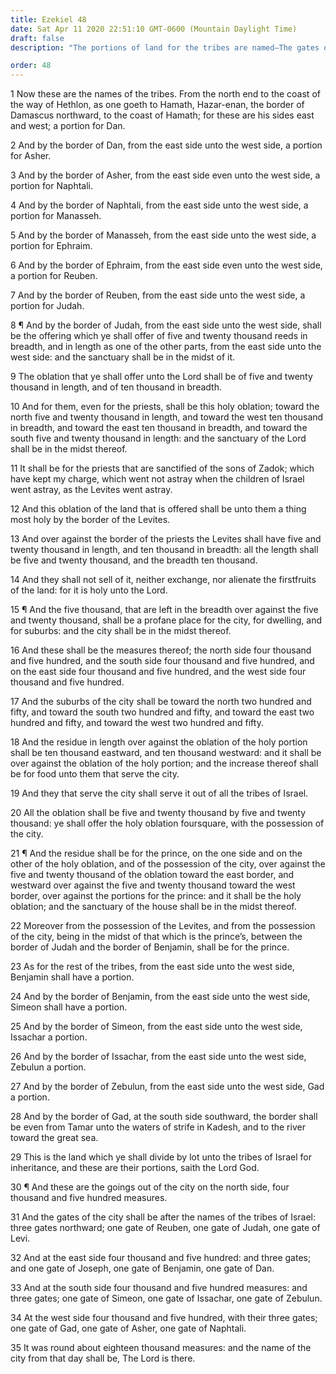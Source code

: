 ```yaml
---
title: Ezekiel 48
date: Sat Apr 11 2020 22:51:10 GMT-0600 (Mountain Daylight Time)
draft: false
description: "The portions of land for the tribes are named—The gates of the city bear the names of the tribes—The name of the city will be The Lord Is There."

order: 48
---
```

    
1 Now these are the names of the tribes. From the north end to the coast of the way of Hethlon, as one goeth to Hamath, Hazar-enan, the border of Damascus northward, to the coast of Hamath; for these are his sides east and west; a portion for Dan.

2 And by the border of Dan, from the east side unto the west side, a portion for Asher.

3 And by the border of Asher, from the east side even unto the west side, a portion for Naphtali.

4 And by the border of Naphtali, from the east side unto the west side, a portion for Manasseh.

5 And by the border of Manasseh, from the east side unto the west side, a portion for Ephraim.

6 And by the border of Ephraim, from the east side even unto the west side, a portion for Reuben.

7 And by the border of Reuben, from the east side unto the west side, a portion for Judah.

8 ¶ And by the border of Judah, from the east side unto the west side, shall be the offering which ye shall offer of five and twenty thousand reeds in breadth, and in length as one of the other parts, from the east side unto the west side: and the sanctuary shall be in the midst of it.

9 The oblation that ye shall offer unto the Lord shall be of five and twenty thousand in length, and of ten thousand in breadth.

10 And for them, even for the priests, shall be this holy oblation; toward the north five and twenty thousand in length, and toward the west ten thousand in breadth, and toward the east ten thousand in breadth, and toward the south five and twenty thousand in length: and the sanctuary of the Lord shall be in the midst thereof.

11 It shall be for the priests that are sanctified of the sons of Zadok; which have kept my charge, which went not astray when the children of Israel went astray, as the Levites went astray.

12 And this oblation of the land that is offered shall be unto them a thing most holy by the border of the Levites.

13 And over against the border of the priests the Levites shall have five and twenty thousand in length, and ten thousand in breadth: all the length shall be five and twenty thousand, and the breadth ten thousand.

14 And they shall not sell of it, neither exchange, nor alienate the firstfruits of the land: for it is holy unto the Lord.

15 ¶ And the five thousand, that are left in the breadth over against the five and twenty thousand, shall be a profane place for the city, for dwelling, and for suburbs: and the city shall be in the midst thereof.

16 And these shall be the measures thereof; the north side four thousand and five hundred, and the south side four thousand and five hundred, and on the east side four thousand and five hundred, and the west side four thousand and five hundred.

17 And the suburbs of the city shall be toward the north two hundred and fifty, and toward the south two hundred and fifty, and toward the east two hundred and fifty, and toward the west two hundred and fifty.

18 And the residue in length over against the oblation of the holy portion shall be ten thousand eastward, and ten thousand westward: and it shall be over against the oblation of the holy portion; and the increase thereof shall be for food unto them that serve the city.

19 And they that serve the city shall serve it out of all the tribes of Israel.

20 All the oblation shall be five and twenty thousand by five and twenty thousand: ye shall offer the holy oblation foursquare, with the possession of the city.

21 ¶ And the residue shall be for the prince, on the one side and on the other of the holy oblation, and of the possession of the city, over against the five and twenty thousand of the oblation toward the east border, and westward over against the five and twenty thousand toward the west border, over against the portions for the prince: and it shall be the holy oblation; and the sanctuary of the house shall be in the midst thereof.

22 Moreover from the possession of the Levites, and from the possession of the city, being in the midst of that which is the prince’s, between the border of Judah and the border of Benjamin, shall be for the prince.

23 As for the rest of the tribes, from the east side unto the west side, Benjamin shall have a portion.

24 And by the border of Benjamin, from the east side unto the west side, Simeon shall have a portion.

25 And by the border of Simeon, from the east side unto the west side, Issachar a portion.

26 And by the border of Issachar, from the east side unto the west side, Zebulun a portion.

27 And by the border of Zebulun, from the east side unto the west side, Gad a portion.

28 And by the border of Gad, at the south side southward, the border shall be even from Tamar unto the waters of strife in Kadesh, and to the river toward the great sea.

29 This is the land which ye shall divide by lot unto the tribes of Israel for inheritance, and these are their portions, saith the Lord God.

30 ¶ And these are the goings out of the city on the north side, four thousand and five hundred measures.

31 And the gates of the city shall be after the names of the tribes of Israel: three gates northward; one gate of Reuben, one gate of Judah, one gate of Levi.

32 And at the east side four thousand and five hundred: and three gates; and one gate of Joseph, one gate of Benjamin, one gate of Dan.

33 And at the south side four thousand and five hundred measures: and three gates; one gate of Simeon, one gate of Issachar, one gate of Zebulun.

34 At the west side four thousand and five hundred, with their three gates; one gate of Gad, one gate of Asher, one gate of Naphtali.

35 It was round about eighteen thousand measures: and the name of the city from that day shall be, The Lord is there.
